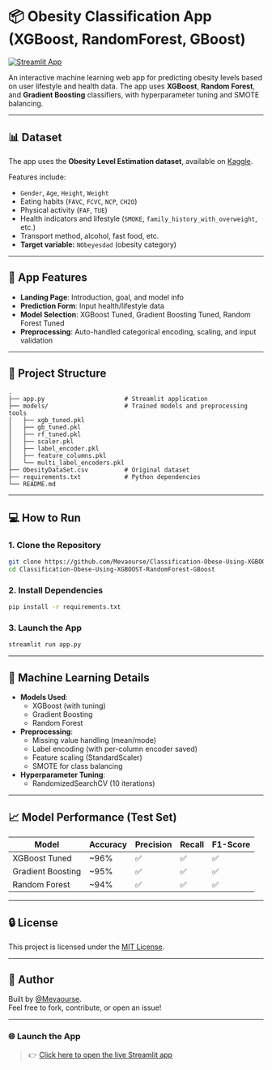 
# 📦 Obesity Classification App (XGBoost, RandomForest, GBoost)

[![Streamlit App](https://img.shields.io/badge/Launch%20App-Streamlit-ff4b4b?logo=streamlit&logoColor=white)](https://classification-obese-using-xgboost-hiwzwpduycsd6p7ibttp47.streamlit.app/)

An interactive machine learning web app for predicting obesity levels based on user lifestyle and health data. The app uses **XGBoost**, **Random Forest**, and **Gradient Boosting** classifiers, with hyperparameter tuning and SMOTE balancing.

---

## 📊 Dataset

The app uses the **Obesity Level Estimation dataset**, available on [Kaggle](https://www.kaggle.com/datasets/sid321axn/obesity-level-estimation).

Features include:
- `Gender`, `Age`, `Height`, `Weight`
- Eating habits (`FAVC`, `FCVC`, `NCP`, `CH2O`)
- Physical activity (`FAF`, `TUE`)
- Health indicators and lifestyle (`SMOKE`, `family_history_with_overweight`, etc.)
- Transport method, alcohol, fast food, etc.
- **Target variable:** `NObeyesdad` (obesity category)

---

## 🚀 App Features

- **Landing Page**: Introduction, goal, and model info
- **Prediction Form**: Input health/lifestyle data
- **Model Selection**: XGBoost Tuned, Gradient Boosting Tuned, Random Forest Tuned
- **Preprocessing**: Auto-handled categorical encoding, scaling, and input validation

---

## 📁 Project Structure

```
.
├── app.py                      # Streamlit application
├── models/                     # Trained models and preprocessing tools
│   ├── xgb_tuned.pkl
│   ├── gb_tuned.pkl
│   ├── rf_tuned.pkl
│   ├── scaler.pkl
│   ├── label_encoder.pkl
│   ├── feature_columns.pkl
│   └── multi_label_encoders.pkl
├── ObesityDataSet.csv          # Original dataset
├── requirements.txt            # Python dependencies
└── README.md
```

---

## 💻 How to Run

### 1. Clone the Repository
```bash
git clone https://github.com/Mevaourse/Classification-Obese-Using-XGBOOST-RandomForest-GBoost.git
cd Classification-Obese-Using-XGBOOST-RandomForest-GBoost
```

### 2. Install Dependencies
```bash
pip install -r requirements.txt
```

### 3. Launch the App
```bash
streamlit run app.py
```

---

## 🧠 Machine Learning Details

- **Models Used**:
  - XGBoost (with tuning)
  - Gradient Boosting
  - Random Forest
- **Preprocessing**:
  - Missing value handling (mean/mode)
  - Label encoding (with per-column encoder saved)
  - Feature scaling (StandardScaler)
  - SMOTE for class balancing
- **Hyperparameter Tuning**:
  - RandomizedSearchCV (10 iterations)

---

## 📈 Model Performance (Test Set)

| Model               | Accuracy | Precision | Recall | F1-Score |
|---------------------|----------|-----------|--------|----------|
| XGBoost Tuned       | ~96%     | ✅        | ✅     | ✅       |
| Gradient Boosting   | ~95%     | ✅        | ✅     | ✅       |
| Random Forest       | ~94%     | ✅        | ✅     | ✅       |

---

## 🔒 License

This project is licensed under the [MIT License](LICENSE).

---

## 👤 Author

Built by [@Mevaourse](https://github.com/Mevaourse).  
Feel free to fork, contribute, or open an issue!

---

### 🌐 Launch the App

> 👉 [Click here to open the live Streamlit app](https://classification-obese-using-xgboost-hiwzwpduycsd6p7ibttp47.streamlit.app/)
